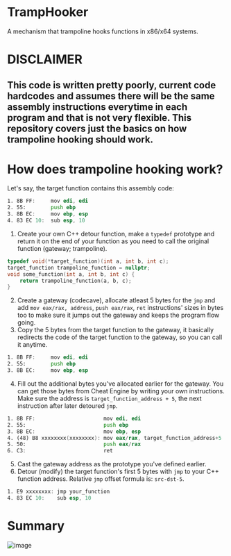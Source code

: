 # TrampHooker
A mechanism that trampoline hooks functions in x86/x64 systems.
# DISCLAIMER
## This code is written pretty poorly, current code hardcodes and assumes there will be the same assembly instructions everytime in each program and that is not very flexible. This repository covers just the basics on how trampoline hooking should work.
# How does trampoline hooking work?
Let's say, the target function contains this assembly code:
```asm
1. 8B FF:     mov edi, edi
2. 55:        push ebp
3. 8B EC:     mov ebp, esp
4. 83 EC 10:  sub esp, 10
```

1. Create your own C++ detour function, make a `typedef` prototype and return it on the end of your function as you need to call the original function (gateway; trampoline).
```cpp
typedef void(*target_function)(int a, int b, int c);
target_function trampoline_function = nullptr;
void some_function(int a, int b, int c) {
    return trampoline_function(a, b, c);
}
```
2. Create a gateway (codecave), allocate atleast 5 bytes for the `jmp` and add `mov eax/rax, address`, `push eax/rax`, `ret` instructions' sizes in bytes too to make sure it jumps out the gateway and keeps the program flow going.
3. Copy the 5 bytes from the target function to the gateway, it basically redirects the code of the target function to the gateway, so you can call it anytime.
```asm
1. 8B FF:     mov edi, edi
2. 55:        push ebp
3. 8B EC:     mov ebp, esp
```
4. Fill out the additional bytes you've allocated earlier for the gateway. You can get those bytes from Cheat Engine by writing your own instructions. Make sure the address is `target_function_address + 5`, the next instruction after later detoured `jmp`.
```asm
1. 8B FF:                      mov edi, edi
2. 55:                         push ebp
3. 8B EC:                      mov ebp, esp
4. (48) B8 xxxxxxxx(xxxxxxxx): mov eax/rax, target_function_address+5
5. 50:                         push eax/rax
6. C3:                         ret
```
5. Cast the gateway address as the prototype you've defined earlier.
6. Detour (modify) the target function's first 5 bytes with `jmp` to your C++ function address. Relative `jmp` offset formula is: `src-dst-5`.
```asm
1. E9 xxxxxxxx: jmp your_function
4. 83 EC 10:    sub esp, 10
```
# Summary
![image](https://github.com/splexas/TrampHooker/assets/62573774/edaaaeee-5ffb-4134-b20f-488781fe5368)
